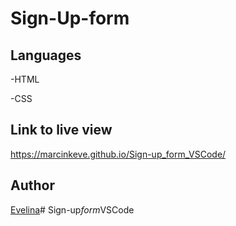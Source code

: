 # Sign-Up-form

## Languages

-HTML

-CSS

## Link to live view
https://marcinkeve.github.io/Sign-up_form_VSCode/

## Author
[Evelina](https://github.com/MarcinkEve)#   S i g n - u p _ f o r m _ V S C o d e 
 
 